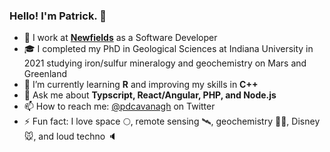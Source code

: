 ### Hello! I'm Patrick. 👋

- 🎨 I work at **[Newfields](https://www.discovernewfields.org)** as a Software Developer
- 🎓 I completed my PhD in Geological Sciences at Indiana University in 2021 studying iron/sulfur mineralogy and geochemistry on Mars and Greenland 
- 🌱 I’m currently learning **R** and improving my skills in **C++**
- 💬 Ask me about **Typscript, React/Angular, PHP, and Node.js**
- 📫 How to reach me: [@pdcavanagh](https://www.twitter.com/pdcavanagh) on Twitter
- ⚡ Fun fact: I love space 🌕, remote sensing 🛰️, geochemistry 👨‍🔬️, Disney 🐭, and loud techno 🔈
